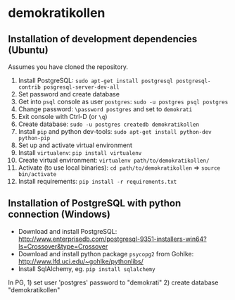 demokratikollen
===============

## Installation of development dependencies (Ubuntu)

Assumes you have cloned the repository.

1. Install PostgreSQL: `sudo apt-get install postgresql postgresql-contrib posgresql-server-dev-all`
2. Set password and create database
  1. Get into `psql` console as user `postgres`: `sudo -u postgres psql postgres`
  2. Change password: `\password postgres` and set to `demokrati`
  3. Exit console with Ctrl-D (or `\q`)
  4. Create database: `sudo -u postgres createdb demokratikollen`
3. Install `pip` and python dev-tools: `sudo apt-get install python-dev python-pip`
4. Set up and activate virtual environment
  1. Install `virtualenv`: `pip install virtualenv`
  2. Create virtual environment: `virtualenv path/to/demokratikollen/`
  3. Activate (to use local binaries): `cd path/to/demokratikollen` => `source bin/activate`
  4. Install requirements: `pip install -r requirements.txt` 

## Installation of PostgreSQL with python connection (Windows)

- Download and install PostgreSQL: http://www.enterprisedb.com/postgresql-9351-installers-win64?ls=Crossover&type=Crossover
- Download and install python package `psycopg2` from Gohlke: http://www.lfd.uci.edu/~gohlke/pythonlibs/
- Install SqlAlchemy, eg. ``pip install sqlalchemy``

In PG, 
	1) set user 'postgres' password to "demokrati"
	2) create database "demokratikollen"
